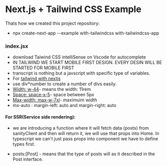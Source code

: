 # Next.js + Tailwind CSS Example

Thats how we created this project repository:

- npx create-next-app --example with-tailwindcss with-tailwindcss-app

### index.jsx

- download Taiwind CSS intelliSense on Vscode for autocomplete
- IN TAILWIND WE START MOBILE FIRST DESIGN. EVERY DESIN WILL BE STARTED FOR MOBILE FIRST
- transcript is nothing but a javscript with specific type of variables.
- For [tailwind with nextjs](https://tailwindcss.com/docs/guides/nextjs)
- use div\*number to create a number of divs easily.
- [Width: w-44](https://tailwindcss.com/docs/width)- means the width: 11rem
- [Space: space-x-5](https://tailwindcss.com/docs/space)- space between 5px
- [Max-width: max-w-7xl](https://tailwindcss.com/docs/max-width)- maximuim width
- mx-auto : margin-left: auto and margin-right: auto

#### For SSR(Service side rendering):

- we are introducing a function where it will fetch data (posts) from sanityClient and then will return it, we will use that props into Home. In typescript we can't just pass props into component we have to define types first.

- posts:[Post] - means that the type of posts will as it described in the Post interface.
